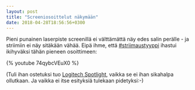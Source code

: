 ```yaml
---
layout: post
title: "Screeniosoittelut näkymään"
date: 2018-04-28T18:56:56+0300
---
```


Pieni punainen laserpiste screenillä ei välttämättä näy edes salin perälle - ja striimiin ei näy sitäkään vähää. Eipä ihme, että [#striimaustyyppi](https://twitter.com/search?f=tweets&vertical=default&q=%23striimaustyyppi&src=typd) ihastui ikihyväksi tähän pieneen osoittimeen:

{% youtube 74qybcVEuX0 %}

(Tuli ihan ostetuksi tuo [Logitech Spotlight](https://www.logitech.com/fi-fi/product/spotlight-presentation-remote), vaikka se ei ihan sikahalpa ollutkaan. Ja vaikka ei itse esityksiä tulekaan pidetyksi:-) 